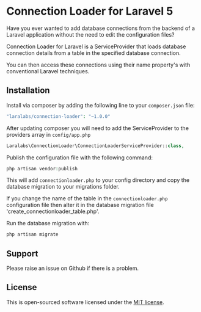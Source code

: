 # Connection Loader for Laravel 5

Have you ever wanted to add database connections from the backend of a Laravel application without the need to edit the configuration files?

Connection Loader for Laravel is a ServiceProvider that loads database connection details from a table in the specified database connection.

You can then access these connections using their name property's with conventional Laravel techniques.

## Installation

Install via composer by adding the following line to your `composer.json` file:

```php
"laralabs/connection-loader": "~1.0.0"
```

After updating composer you will need to add the ServiceProvider to the providers array in `config/app.php`

```php
Laralabs\ConnectionLoader\ConnectionLoaderServiceProvider::class,
```

Publish the configuration file with the following command:

```php
php artisan vendor:publish
```

This will add `connectionloader.php` to your config directory and copy the database migration to your migrations folder.

If you change the name of the table in the `connectionloader.php` configuration file then alter it in the database migration file 'create_connectionloader_table.php'.

Run the database migration with:

```php
php artisan migrate
```

## Support

Please raise an issue on Github if there is a problem.

## License

This is open-sourced software licensed under the [MIT license](http://opensource.org/licenses/MIT).
